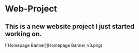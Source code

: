 # Web-Project
## This is a new website project I just started working on.
![Homepage Banner](Homepage Banner_v3.png)
